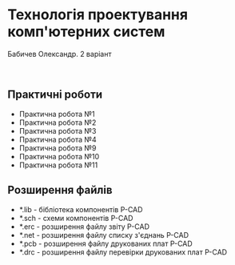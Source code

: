# Технологія проектування комп'ютерних систем</br>
<p>Бабичев Олександр. 2 варіант</p></br>
<h2>Практичні роботи</h2>
<ul>
  <li>Практична робота №1</li>
  <li>Практична робота №2</li>
  <li>Практична робота №3</li>
  <li>Практична робота №4</li>
  <li>Практична робота №9</li>
  <li>Практична робота №10</li>
  <li>Практична робота №11</li>
</ul>
<h2>Розширення файлів</h2>
<ul>
  <li>*.lib - бібліотека компонентів P-CAD</li>
  <li>*.sch - схеми компонентів P-CAD</li>
  <li>*.erc - розширення файлу звіту P-CAD</li>
  <li>*.net - розширення файлу списку з'єднань P-CAD</li>
  <li>*.pcb - розширення файлу друкованих плат P-CAD</li>
  <li>*.drc - розширення файлу перевірки друкованих плат P-CAD</li>
</ul>
